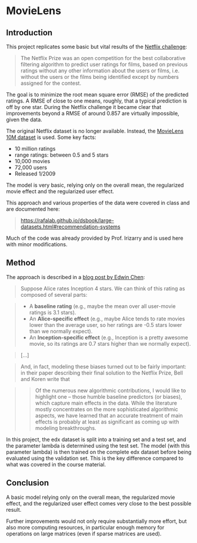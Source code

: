 # MovieLens

## Introduction

This project replicates some basic but vital results of the [Netflix challenge](https://en.wikipedia.org/wiki/Netflix_Prize):

> The Netflix Prize was an open competition for the best collaborative filtering algorithm to predict user ratings for films, based on previous ratings without any other information about the users or films, i.e. without the users or the films being identified except by numbers assigned for the contest.

The goal is to minimize the root mean square error (RMSE) of the predicted ratings. A RMSE of close to one means, roughly, that a typical prediction is off by one star. During the Netflix challenge it became clear that improvements beyond a RMSE of around 0.857 are virtually impossible, given the data.

The original Netflix dataset is no longer available. Instead, the [MovieLens 10M dataset](https://grouplens.org/datasets/movielens/10m/) is used. Some key facts:

* 10 million ratings
* range ratings: between 0.5 and 5 stars
* 10,000 movies
* 72,000 users 
* Released 1/2009

The model is very basic, relying only on the overall mean, the regularized movie effect and the regularized user effect.

This approach and various properties of the data were covered in class and are documented here:

> <https://rafalab.github.io/dsbook/large-datasets.html#recommendation-systems>

Much of the code was already provided by Prof. Irizarry and is used here with minor modifications.

## Method

The approach is described in a [blog post by Edwin Chen](http://blog.echen.me/2011/10/24/winning-the-netflix-prize-a-summary/):

> Suppose Alice rates Inception 4 stars. We can think of this rating as composed of several parts:

> * A __baseline rating__ (e.g., maybe the mean over all user-movie ratings is 3.1 stars).
> * An __Alice-specific effect__ (e.g., maybe Alice tends to rate movies lower than the average user, so her ratings are -0.5 stars lower than we normally expect).
> * An __Inception-specific effect__ (e.g., Inception is a pretty awesome movie, so its ratings are 0.7 stars higher than we normally expect).

> [...]

> And, in fact, modeling these biases turned out to be fairly important: in their paper describing their final solution to the Netflix Prize, Bell and Koren write that

>> Of the numerous new algorithmic contributions, I would like to highlight one – those humble baseline predictors (or biases), which capture main effects in the data. While the literature mostly concentrates on the more sophisticated algorithmic aspects, we have learned that an accurate treatment of main effects is probably at least as significant as coming up with modeling breakthroughs.

In this project, the edx dataset is split into a training set and a 
test set, and the parameter lambda is determined using the test set.
The model (with this parameter lambda) is then trained on the complete edx 
dataset before being evaluated using the validation set. This is the key 
difference compared to what was covered in the course material.

## Conclusion

A basic model relying only on the overall mean, the regularized movie effect, 
and the regularized user effect comes very close to the best possible result. 

Further improvements would not only require substantially more effort, but also 
more computing resources, in particular enough memory for operations on large 
matrices (even if sparse matrices are used). 

